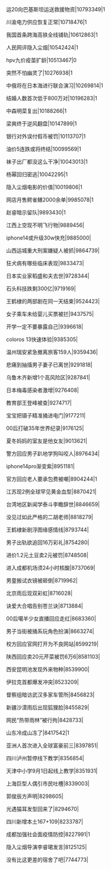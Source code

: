 运20向巴基斯坦运送救援物资|10793349|1

川渝电力供应恢复正常|10718476|1

我国首条跨海高铁全线铺轨|10612863|1

人民网评隐入尘烟|10542424|1

hpv九价疫苗扩龄|10513467|0

突然不怕幽灵了|10276938|1

中俄将在日本海进行联合演习|10269814|1

结婚人数首次低于800万对|10196283|1

中森明菜复出|10188266|1

梁爽终于逆风翻盘|10147899|1

银行对外误付假币被罚|10113707|1

油价5连跌或将终结|10099569|1

袜子出厂都没这么干净|10043013|1

杨幂回归密逃|10042295|1

隐入尘烟电影的价值|10019806|1

网店月售鳄雀鳝2000余单|9985078|1

赵睿暗示留队|9893430|1

江西上空现不明飞行物|9889456|

iphone14或升级30w快充|9885000|

山西运城重大刑案嫌疑人被抓|9864739|

狂犬病有哪些临床表现|9833473|

日本实业家稻盛和夫去世|9728344|

石头科技跌剩300亿|9719169|

王鹤棣的两部剧在同一天结束|9524423|

女子乘车未给婴儿买票被拦|9437575|

开学一定不要暴露自己|9396618|

coloros 13快速体验|9385305|

温州瑞安紧急撤离旅客159人|9359436|

悲痛到抽搐男子妻子已离世|9291818|

乌鲁木齐新增1个高风险区|9287841|

日本梅毒感染者激增|9276408|

教育部王登峰被查|9274717|

宝宝把镊子精准捅进电门|9177211|

00后打破35年世界纪录|9176125|

夏冬妈妈的室友是他女友|9013621|

警方回应男子趴地学狗叫咬人|8976434|

iphone14pro渐变紫|8951181|

官方回应老人要承包费被嘲|8904244|1

江苏现2例全球罕见黄金血型|8870421|

台湾地区新闻学泰斗李瞻辞世|8846659|

没见过如此严格的二胡老师|8818279|

王鹤棣新剧浮图缘感情线|8793744|

男子出轨欲追回16万彩礼|8754280|

进价1.2元土豆卖2元被罚|8748508|

进入成都机场须24小时核酸|8737069|

男童搬试衣镜被砸倒|8719962|

北京雨后现双彩虹|8716028|

诀爱大合唱告别苍兰诀|8713884|

00后噶羊少女直播回应走红|8683360|

男子当街被捅系玩角色扮演|8663274|

校方回应官网打开为不良网站|8599219|

陕西回应卖20元芹菜被罚6万6|8581103|

西安昆明池发现外来物种|8539900|

伊拉克首都爆发冲突|8523209|

督察组暗访武汉多家车管所|8456823|

新疆沙漠雨后出现狐狸脸|8455829|

网民“热带雨林”被行拘|8428733|

山东冷成山冻了|8417542|1

亚洲人首次进入全球富豪前三|8397851|

四川泸州暂停线下教学|8356854|

天津中小学9月1日起线上教学|8351931|

上海巨型人偶引市民吐槽|8339003|

郭俊辰方声明|8298605|

光遇猫耳发型回来了|8294670|

四川新增本土167+109|8233787|

成都加强社会面疫情防控|8227991|1

隐入尘烟导演李睿珺发言|8125125|

没有比这更差的宿舍了吧|7744773|

